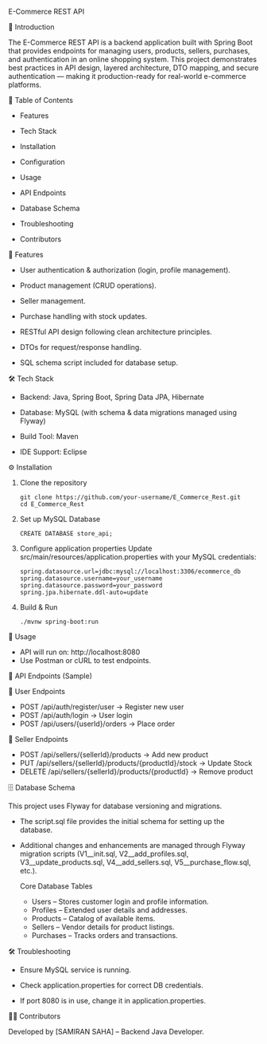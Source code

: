 E-Commerce REST API

📌 Introduction

The E-Commerce REST API is a backend application built with Spring Boot that provides endpoints for managing users, products, sellers, purchases, and authentication in an online shopping system. This project demonstrates best practices in API design, layered architecture, DTO mapping, and secure authentication — making it production-ready for real-world e-commerce platforms.

📑 Table of Contents

- Features

- Tech Stack

- Installation

- Configuration

- Usage

- API Endpoints

- Database Schema

- Troubleshooting

- Contributors

🚀 Features

- User authentication & authorization (login, profile management).

- Product management (CRUD operations).

- Seller management.

- Purchase handling with stock updates.

- RESTful API design following clean architecture principles.

- DTOs for request/response handling.

- SQL schema script included for database setup.

🛠 Tech Stack

- Backend: Java, Spring Boot, Spring Data JPA, Hibernate

- Database: MySQL (with schema & data migrations managed using Flyway)

- Build Tool: Maven

- IDE Support: Eclipse

⚙️ Installation

  1. Clone the repository
     ```
     git clone https://github.com/your-username/E_Commerce_Rest.git
     cd E_Commerce_Rest
     ```
 
  2. Set up MySQL Database
     
     ```
     CREATE DATABASE store_api;
     ```

  3. Configure application properties
     Update src/main/resources/application.properties with your MySQL credentials:
     ```
     spring.datasource.url=jdbc:mysql://localhost:3306/ecommerce_db
     spring.datasource.username=your_username
     spring.datasource.password=your_password
     spring.jpa.hibernate.ddl-auto=update
     ```
  4. Build & Run
     ```
     ./mvnw spring-boot:run
     ```
📖 Usage
- API will run on: http://localhost:8080
- Use Postman or cURL to test endpoints.

🔗 API Endpoints (Sample)

👤 User Endpoints
- POST /api/auth/register/user → Register new user
- POST /api/auth/login → User login
- POST /api/users/{userId}/orders → Place order

🛒 Seller Endpoints
- POST /api/sellers/{sellerId}/products → Add new product
- PUT /api/sellers/{sellerId}/products/{productId}/stock → Update Stock 
- DELETE /api/sellers/{sellerId}/products/{productId} → Remove product

🗄 Database Schema
  
This project uses Flyway for database versioning and migrations.
- The script.sql file provides the initial schema for setting up the database.
- Additional changes and enhancements are managed through Flyway migration scripts (V1__init.sql, V2__add_profiles.sql, V3__update_products.sql, V4__add_sellers.sql, V5__purchase_flow.sql, etc.).
  
  Core Database Tables
  - Users – Stores customer login and profile information.
  - Profiles – Extended user details and addresses.
  - Products – Catalog of available items.
  - Sellers – Vendor details for product listings.
  - Purchases – Tracks orders and transactions.

🛠 Troubleshooting

- Ensure MySQL service is running.

- Check application.properties for correct DB credentials.

- If port 8080 is in use, change it in application.properties.

👨‍💻 Contributors

Developed by [SAMIRAN SAHA] – Backend Java Developer.
  



